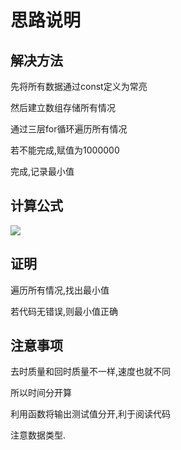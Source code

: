 # 思路说明


## 解决方法


先将所有数据通过const定义为常亮

然后建立数组存储所有情况

通过三层for循环遍历所有情况

若不能完成,赋值为1000000

完成,记录最小值


## 计算公式

![](http://chart.googleapis.com/chart?cht=tx&chl=Velocity=Power-0.5*Mass)


## 证明

遍历所有情况,找出最小值

若代码无错误,则最小值正确


## 注意事项

去时质量和回时质量不一样,速度也就不同

所以时间分开算

利用函数将输出测试值分开,利于阅读代码

注意数据类型.
